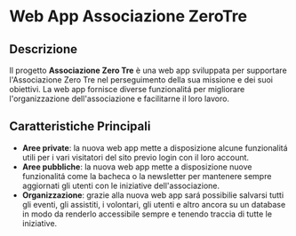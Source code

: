 # Web App Associazione ZeroTre

## Descrizione
Il progetto **Associazione Zero Tre** è una web app sviluppata per supportare l'Associazione Zero Tre nel perseguimento della sua missione e dei suoi obiettivi. 
La web app fornisce diverse funzionalitá per migliorare l'organizzazione dell'associazione e facilitarne il loro lavoro.

## Caratteristiche Principali

- **Aree private**: la nuova web app mette a disposizione alcune funzionalitá utili per i vari visitatori del sito previo login con il loro account.
- **Aree pubbliche**: la nuova web app mette a disposizione nuove funzionalitá come la bacheca o la newsletter per mantenere sempre aggiornati gli utenti con le iniziative dell'associazione.
- **Organizzazione**: grazie alla nuova web app sará possibilie salvarsi tutti gli eventi, gli assistiti, i volontari, gli utenti e altro ancora su un database in modo da renderlo accessibile sempre e tenendo traccia di tutte le iniziative.